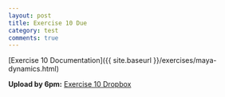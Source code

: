 ```yaml
---
layout: post
title: Exercise 10 Due
category: test
comments: true
---
```


[Exercise 10 Documentation]({{ site.baseurl }}/exercises/maya-dynamics.html)

**Upload by 6pm:** [Exercise 10 Dropbox](https://psu.box.com/signup/collablink/d_6058209749/11f5efd3c7a4c4)
